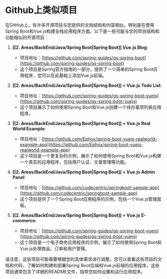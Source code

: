 # Github上类似项目
 在GitHub上，有许多开源项目与您提供的文档结构和内容相似，特别是在使用Spring Boot和Vue.js构建全栈应用程序方面。以下是一些可能与您的项目结构和功能相似的开源项目：

1. **[[2. Areas/BackEnd/Java/Spring Boot|Spring Boot]] Vue.js Blog**:
   - 项目地址：[https://github.com/spring-guides/gs-spring-boot](https://github.com/spring-guides/gs-spring-boot)
   - 这个项目是Spring官方指南的一部分，提供了一个简单的Spring Boot应用程序，您可以在此基础上添加Vue.js前端。

2. **[[2. Areas/BackEnd/Java/Spring Boot|Spring Boot]] + Vue.js Todo List**:
   - 项目地址：[https://github.com/spring-guides/gs-spring-boot-vuejs](https://github.com/spring-guides/gs-spring-boot-vuejs)
   - 这个项目展示了如何使用Spring Boot和Vue.js创建一个待办事项列表应用程序。

3. **[[2. Areas/BackEnd/Java/Spring Boot|Spring Boot]] + Vue.js Real World Example**:
   - 项目地址：[https://github.com/Ephox/spring-boot-vuejs-realworld-example-app](https://github.com/Ephox/spring-boot-vuejs-realworld-example-app)
   - 这个项目是一个更复杂的示例，展示了如何使用Spring Boot和Vue.js构建一个真实的应用程序，包括用户认证、文章管理等功能。

4. **[[2. Areas/BackEnd/Java/Spring Boot|Spring Boot]] + Vue.js Admin Panel**:
   - 项目地址：[https://github.com/codecentric/springboot-sample-app](https://github.com/codecentric/springboot-sample-app)
   - 这个项目提供了一个Spring Boot应用程序的示例，包括一个Vue.js管理面板。

5. **[[2. Areas/BackEnd/Java/Spring Boot|Spring Boot]] + Vue.js E-commerce**:
   - 项目地址：[https://github.com/spring-guides/gs-spring-boot-vuejs](https://github.com/spring-guides/gs-spring-boot-vuejs)
   - 这个项目是一个电子商务应用程序的示例，展示了如何使用Spring Boot和Vue.js处理商品、订单和用户管理。

请注意，这些项目可能需要根据您的具体需求进行调整。您可以查看这些项目的文档和代码，了解如何构建和部署Spring Boot后端和Vue.js前端的应用程序。这些项目通常包含了详细的README文件，指导您如何设置和运行应用程序。